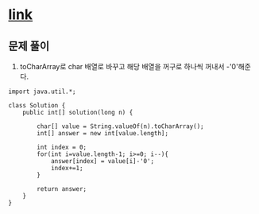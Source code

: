 # [link](https://school.programmers.co.kr/learn/courses/30/lessons/12932)


## 문제 풀이
1. toCharArray로 char 배열로 바꾸고 해당 배열을 꺼구로 하나씩 꺼내서 -'0'해준다.

```
import java.util.*;

class Solution {
    public int[] solution(long n) {
        
        char[] value = String.valueOf(n).toCharArray();
        int[] answer = new int[value.length];
        
        int index = 0;
        for(int i=value.length-1; i>=0; i--){
            answer[index] = value[i]-'0';
            index+=1;
        }
        
        return answer;
    }
}
```
